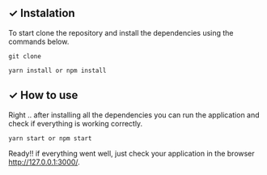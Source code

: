## &#10003; Instalation

To start clone the repository and install the dependencies using the commands below.

```
git clone 
```

```
yarn install or npm install
```

## &#10003; How to use

Right .. after installing all the dependencies you can run the application and check if everything is working correctly.

```
yarn start or npm start
```

Ready!! if everything went well, just check your application in the browser http://127.0.0.1:3000/.
```
